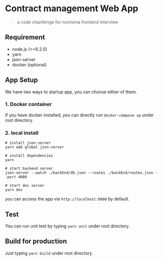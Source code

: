 # Contract management Web App

> a code chanllenge for nomisma frontend interview

## Requirement
- node.js (>=9.2.0)
- yarn
- json-server
- docker (optional)

## App Setup

We have two ways to startup app, you can choose either of them.
### 1. Docker container
If you have docker installed, you can directly run `docker-compose up` under root directory.

### 2. local install

```
# install json-server
yarn add global json-server

# install dependencies
yarn

# start backend server
json-server --watch ./backEnd/db.json --routes ./backEnd/routes.json --port 4000

# start dev server
yarn dev
```
you can access the app via `http://localhost:8080` by default.

## Test
You can run unit test by typing `yarn unit` under root directory.

## Build for production
Just typing `yarn build` under root directory.

